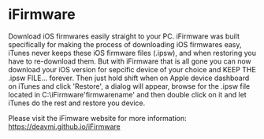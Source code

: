 iFirmware
=========

Download iOS firmwares easily straight to your PC. iFirmware was built specifically for making the process of downloading iOS firmwares easy, iTunes never keeps these iOS firmware files (.ipsw), and when restoring you have to re-download them.
But with iFirmware that is all gone you can now download your iOS version for sepcific device of your choice and KEEP THE .ipsw FILE... forever. Then just hold shift when on Apple device dashboard on iTunes and click 'Restore', a dialog will appear, 
browse for the .ipsw file located in C:\iFirmware\'firmwarename' and then double click on it and let iTunes do the rest and restore you device.

Please visit the iFimware website for more information: https://deavmi.github.io/iFirmware
